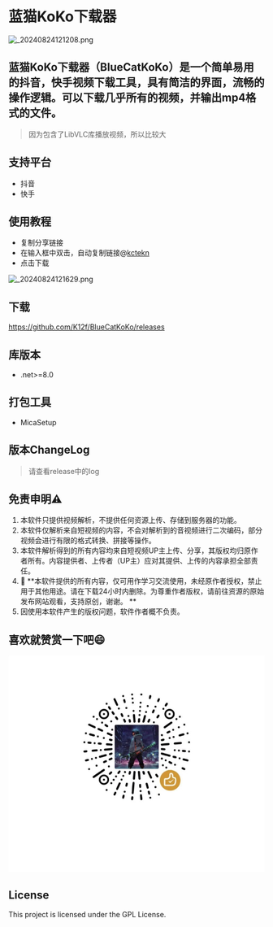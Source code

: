# 蓝猫KoKo下载器

![_20240824121208.png](https://i.imgur.com/hc1yFSJ.png)

## 蓝猫KoKo下载器（BlueCatKoKo）是一个简单易用的抖音，快手视频下载工具，具有简洁的界面，流畅的操作逻辑。可以下载几乎所有的视频，并输出mp4格式的文件。
> 因为包含了LibVLC库播放视频，所以比较大
## 支持平台
- 抖音
- 快手
## 使用教程
- 复制分享链接
- 在输入框中双击，自动复制链接@[kctekn](https://github.com/kctekn)
- 点击下载

![_20240824121629.png](https://s2.loli.net/2024/08/24/BRfOVi4X6bFY8EU.jpg)

## 下载

https://github.com/K12f/BlueCatKoKo/releases

## 库版本

- .net>=8.0


## 打包工具
- MicaSetup

## 版本ChangeLog

> 请查看release中的log

## 免责申明⚠️

1. 本软件只提供视频解析，不提供任何资源上传、存储到服务器的功能。
2. 本软件仅解析来自短视频的内容，不会对解析到的音视频进行二次编码，部分视频会进行有限的格式转换、拼接等操作。
3. 本软件解析得到的所有内容均来自短视频UP主上传、分享，其版权均归原作者所有。内容提供者、上传者（UP主）应对其提供、上传的内容承担全部责任。
4. 🚫 **本软件提供的所有内容，仅可用作学习交流使用，未经原作者授权，禁止用于其他用途。请在下载24小时内删除。为尊重作者版权，请前往资源的原始发布网站观看，支持原创，谢谢。
   **
5. 因使用本软件产生的版权问题，软件作者概不负责。

## 喜欢就赞赏一下吧😄

![reward.png](./assets/reward.png)

## License
This project is licensed under the GPL License.
